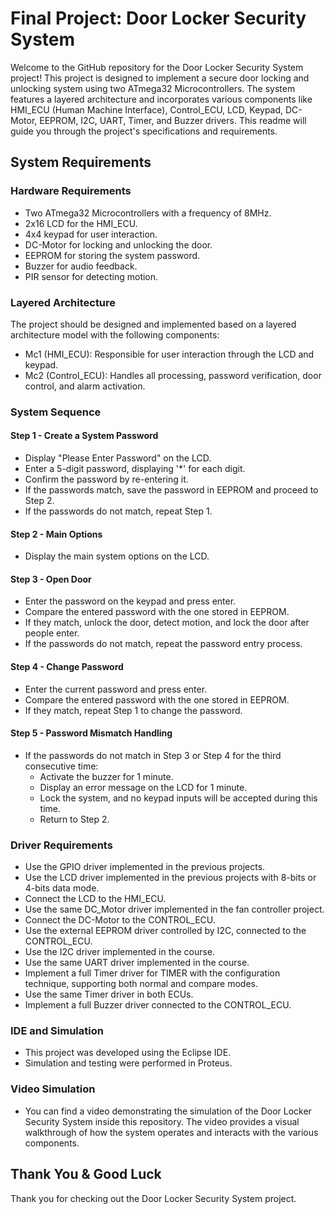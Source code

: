 # Final Project: Door Locker Security System

Welcome to the GitHub repository for the Door Locker Security System project! This  project is designed to implement a secure door locking and unlocking system using two ATmega32 Microcontrollers. The system features a layered architecture and incorporates various components like HMI_ECU (Human Machine Interface), Control_ECU, LCD, Keypad, DC-Motor, EEPROM, I2C, UART, Timer, and Buzzer drivers. This readme will guide you through the project's specifications and requirements.

## System Requirements

### Hardware Requirements
- Two ATmega32 Microcontrollers with a frequency of 8MHz.
- 2x16 LCD for the HMI_ECU.
- 4x4 keypad for user interaction.
- DC-Motor for locking and unlocking the door.
- EEPROM for storing the system password.
- Buzzer for audio feedback.
- PIR sensor for detecting motion.

### Layered Architecture
The project should be designed and implemented based on a layered architecture model with the following components:
- Mc1 (HMI_ECU): Responsible for user interaction through the LCD and keypad.
- Mc2 (Control_ECU): Handles all processing, password verification, door control, and alarm activation.

### System Sequence

#### Step 1 - Create a System Password
- Display "Please Enter Password" on the LCD.
- Enter a 5-digit password, displaying '*' for each digit.
- Confirm the password by re-entering it.
- If the passwords match, save the password in EEPROM and proceed to Step 2.
- If the passwords do not match, repeat Step 1.

#### Step 2 - Main Options
- Display the main system options on the LCD.

#### Step 3 - Open Door
- Enter the password on the keypad and press enter.
- Compare the entered password with the one stored in EEPROM.
- If they match, unlock the door, detect motion, and lock the door after people enter.
- If the passwords do not match, repeat the password entry process.

#### Step 4 - Change Password
- Enter the current password and press enter.
- Compare the entered password with the one stored in EEPROM.
- If they match, repeat Step 1 to change the password.

#### Step 5 - Password Mismatch Handling
- If the passwords do not match in Step 3 or Step 4 for the third consecutive time:
  - Activate the buzzer for 1 minute.
  - Display an error message on the LCD for 1 minute.
  - Lock the system, and no keypad inputs will be accepted during this time.
  - Return to Step 2.

### Driver Requirements
- Use the GPIO driver implemented in the previous projects.
- Use the LCD driver implemented in the previous projects with 8-bits or 4-bits data mode.
- Connect the LCD to the HMI_ECU.
- Use the same DC_Motor driver implemented in the fan controller project.
- Connect the DC-Motor to the CONTROL_ECU.
- Use the external EEPROM driver controlled by I2C, connected to the CONTROL_ECU.
- Use the I2C driver implemented in the course.
- Use the same UART driver implemented in the course.
- Implement a full Timer driver for TIMER with the configuration technique, supporting both normal and compare modes.
- Use the same Timer driver in both ECUs.
- Implement a full Buzzer driver connected to the CONTROL_ECU.

### IDE and Simulation
- This project was developed using the Eclipse IDE.
- Simulation and testing were performed in Proteus.

### Video Simulation
- You can find a video demonstrating the simulation of the Door Locker Security System inside this repository. The video provides a visual walkthrough of how the system operates and interacts with the various components.

## Thank You & Good Luck

Thank you for checking out the Door Locker Security System project.
